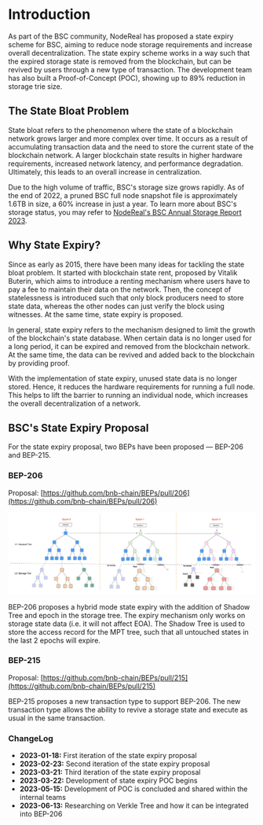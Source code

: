 # Introduction

As part of the BSC community, NodeReal has proposed a state expiry scheme for BSC, aiming to reduce node storage requirements and increase overall decentralization. The state expiry scheme works in a way such that the expired storage state is removed from the blockchain, but can be revived by users through a new type of transaction. The development team has also built a Proof-of-Concept (POC), showing up to 89% reduction in storage trie size.

## The State Bloat Problem

State bloat refers to the phenomenon where the state of a blockchain network grows larger and more complex over time. It occurs as a result of accumulating transaction data and the need to store the current state of the blockchain network. A larger blockchain state results in higher hardware requirements, increased network latency, and performance degradation. Ultimately, this leads to an overall increase in centralization.

Due to the high volume of traffic, BSC's storage size grows rapidly. As of the end of 2022, a pruned BSC full node snapshot file is approximately 1.6TB in size, a 60% increase in just a year. To learn more about BSC's storage status, you may refer to [NodeReal's BSC Annual Storage Report 2023](https://nodereal.io/blog/en/bnb-smart-chain-annual-storage-report-2023/).


## Why State Expiry?

Since as early as 2015, there have been many ideas for tackling the state bloat problem. It started with blockchain state rent, proposed by Vitalik Buterin, which aims to introduce a renting mechanism where users have to pay a fee to maintain their data on the network. Then, the concept of statelessness is introduced such that only block producers need to store state data, whereas the other nodes can just verify the block using witnesses. At the same time, state expiry is proposed.

In general, state expiry refers to the mechanism designed to limit the growth of the blockchain's state database. When certain data is no longer used for a long period, it can be expired and removed from the blockchain network. At the same time, the data can be revived and added back to the blockchain by providing proof.

With the implementation of state expiry, unused state data is no longer stored. Hence, it reduces the hardware requirements for running a full node. This helps to lift the barrier to running an individual node, which increases the overall decentralization of a network.


## BSC's State Expiry Proposal

For the state expiry proposal, two BEPs have been proposed — BEP-206 and BEP-215.

### BEP-206

Proposal: [https://github.com/bnb-chain/BEPs/pull/206](https://github.com/bnb-chain/BEPs/pull/206)

  

![](assets/bep206-proposal.png)

BEP-206 proposes a hybrid mode state expiry with the addition of Shadow Tree and epoch in the storage tree. The expiry mechanism only works on storage state data (i.e. it will not affect EOA). The Shadow Tree is used to store the access record for the MPT tree, such that all untouched states in the last 2 epochs will expire. <!--More technical details can be found in Private ([https://app.clickup.com/25652588/docs/revbc-25105/revbc-121925](https://app.clickup.com/25652588/docs/revbc-25105/revbc-121925))-->
  

### BEP-215

Proposal: [https://github.com/bnb-chain/BEPs/pull/215](https://github.com/bnb-chain/BEPs/pull/215)

BEP-215 proposes a new transaction type to support BEP-206. The new transaction type allows the ability to revive a storage state and execute as usual in the same transaction. <!--More technical details can be found in Private ([https://app.clickup.com/25652588/docs/revbc-25105/revbc-123605](https://app.clickup.com/25652588/docs/revbc-25105/revbc-123605))-->

  

### ChangeLog

* **2023-01-18:** First iteration of the state expiry proposal
* **2023-02-23:** Second iteration of the state expiry proposal
* **2023-03-21:** Third iteration of the state expiry proposal
* **2023-03-22:** Development of state expiry POC begins
* **2023-05-15:** Development of POC is concluded and shared within the internal teams
* **2023-06-13:** Researching on Verkle Tree and how it can be integrated into BEP-206